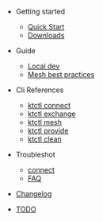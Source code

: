 - Getting started
  - [Quick Start](en-us/quickstart.md)
  - [Downloads](en-us/downloads.md)

- Guide
  - [Local dev](en-us/guide/localdev.md)
  - [Mesh best practices](en-us/guide/mesh.md)

- Cli References
  - [ktctl connect](en-us/cli/connect.md)
  - [ktctl exchange](en-us/cli/exchange.md)
  - [ktctl mesh](en-us/cli/mesh.md)
  - [ktctl provide](en-us/cli/provide.md)
  - [ktctl clean](en-us/cli/clean.md)

- Troubleshot
  - [connect](en-us/troubleshoot.md)
  - [FAQ](en-us/faq.md)

- [Changelog](en-us/changelog.md)
- [TODO](en-us/todo.md)
